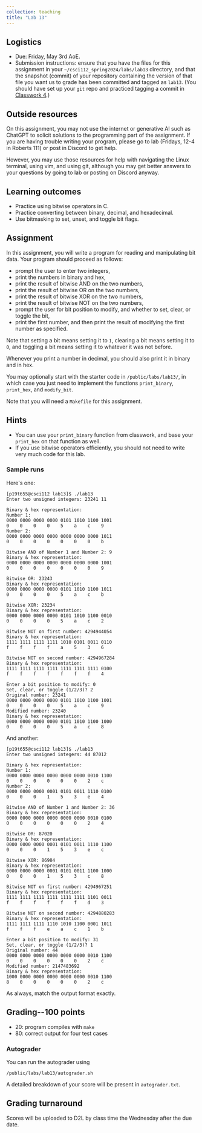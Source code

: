 ```yaml
---
collection: teaching
title: "Lab 13"
---
```


## Logistics
* Due: Friday, May 3rd AoE.
* Submission instructions: ensure that you have the files for this assignment in your `~/csci112_spring2024/labs/lab13`
	directory, and that the snapshot (commit) of your repository containing the version of that file you want us to grade has been committed and
	tagged as `lab13`. (You should have set up your `git` repo and practiced tagging a commit in [Classwork 4](https://fangtian-zhong.github.io/teaching/csci112-spring-2024/classwork/classwork4/).)

## Outside resources

On this assignment, you may not use the internet or generative AI such as
ChatGPT to solicit solutions to the programming part of the assignment. If you
are having trouble writing your program, please go to lab (Fridays, 12-4 in
Roberts 111) or post in Discord to
get help.

However, you may use those resources for help with navigating the Linux
terminal, using vim, and using git, although you may get better answers to your
questions by going to lab or posting on Discord anyway.

## Learning outcomes
* Practice using bitwise operators in C.
* Practice converting between binary, decimal, and hexadecimal.
* Use bitmasking to set, unset, and toggle bit flags.

## Assignment

In this assignment, you will write a program for reading and manipulating bit
data. Your program should proceed as follows:
* prompt the user to enter two integers,
* print the numbers in binary and hex,
* print the result of bitwise AND on the two numbers,
* print the result of bitwise OR on the two numbers,
* print the result of bitwise XOR on the two numbers,
* print the result of bitwise NOT on the two numbers,
* prompt the user for bit position to modify, and whether to set, clear, or
    toggle the bit,
* print the first number, and then print the result of modifying the first
    number as specified.

Note that setting a bit means setting it to `1`, clearing a bit means setting
it to `0`, and toggling a bit means setting it to whatever it was not before.

Whenever you print a number in decimal, you should also print it in binary and
in hex.

You may optionally start with the starter code in `/public/labs/lab13/`, in
which case you just need to implement the functions `print_binary`,
`print_hex`, and `modify_bit`.

Note that you will need a `Makefile` for this assignment.


## Hints

* You can use your `print_binary` function from classwork, and base your
    `print_hex` on that function as well.
* If you use bitwise operators efficiently, you should not need to write very
    much code for this lab.

### Sample runs

Here's one:

```
[p19t655@csci112 lab13]$ ./lab13
Enter two unsigned integers: 23241 11

Binary & hex representation:
Number 1:
0000 0000 0000 0000 0101 1010 1100 1001
0    0    0    0    5    a    c    9
Number 2:
0000 0000 0000 0000 0000 0000 0000 1011
0    0    0    0    0    0    0    b

Bitwise AND of Number 1 and Number 2: 9
Binary & hex representation:
0000 0000 0000 0000 0000 0000 0000 1001
0    0    0    0    0    0    0    9

Bitwise OR: 23243
Binary & hex representation:
0000 0000 0000 0000 0101 1010 1100 1011
0    0    0    0    5    a    c    b

Bitwise XOR: 23234
Binary & hex representation:
0000 0000 0000 0000 0101 1010 1100 0010
0    0    0    0    5    a    c    2

Bitwise NOT on first number: 4294944054
Binary & hex representation:
1111 1111 1111 1111 1010 0101 0011 0110
f    f    f    f    a    5    3    6

Bitwise NOT on second number: 4294967284
Binary & hex representation:
1111 1111 1111 1111 1111 1111 1111 0100
f    f    f    f    f    f    f    4

Enter a bit position to modify: 0
Set, clear, or toggle (1/2/3)? 2
Original number: 23241
0000 0000 0000 0000 0101 1010 1100 1001
0    0    0    0    5    a    c    9
Modified number: 23240
Binary & hex representation:
0000 0000 0000 0000 0101 1010 1100 1000
0    0    0    0    5    a    c    8
```

And another:

```
[p19t655@csci112 lab13]$ ./lab13
Enter two unsigned integers: 44 87012

Binary & hex representation:
Number 1:
0000 0000 0000 0000 0000 0000 0010 1100
0    0    0    0    0    0    2    c
Number 2:
0000 0000 0000 0001 0101 0011 1110 0100
0    0    0    1    5    3    e    4

Bitwise AND of Number 1 and Number 2: 36
Binary & hex representation:
0000 0000 0000 0000 0000 0000 0010 0100
0    0    0    0    0    0    2    4

Bitwise OR: 87020
Binary & hex representation:
0000 0000 0000 0001 0101 0011 1110 1100
0    0    0    1    5    3    e    c

Bitwise XOR: 86984
Binary & hex representation:
0000 0000 0000 0001 0101 0011 1100 1000
0    0    0    1    5    3    c    8

Bitwise NOT on first number: 4294967251
Binary & hex representation:
1111 1111 1111 1111 1111 1111 1101 0011
f    f    f    f    f    f    d    3

Bitwise NOT on second number: 4294880283
Binary & hex representation:
1111 1111 1111 1110 1010 1100 0001 1011
f    f    f    e    a    c    1    b

Enter a bit position to modify: 31
Set, clear, or toggle (1/2/3)? 1
Original number: 44
0000 0000 0000 0000 0000 0000 0010 1100
0    0    0    0    0    0    2    c
Modified number: 2147483692
Binary & hex representation:
1000 0000 0000 0000 0000 0000 0010 1100
8    0    0    0    0    0    2    c
```

As always, match the output format exactly.

## Grading--100 points

* 20: program compiles with `make`
* 80: correct output for four test cases

### Autograder

You can run the autograder using

```
/public/labs/lab13/autograder.sh
```

A detailed breakdown of your score will be present in `autograder.txt`.

## Grading turnaround
Scores will be uploaded to D2L by class time the Wednesday after the due date.
